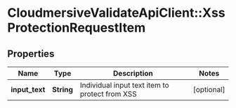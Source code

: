 # CloudmersiveValidateApiClient::XssProtectionRequestItem

## Properties
Name | Type | Description | Notes
------------ | ------------- | ------------- | -------------
**input_text** | **String** | Individual input text item to protect from XSS | [optional] 


